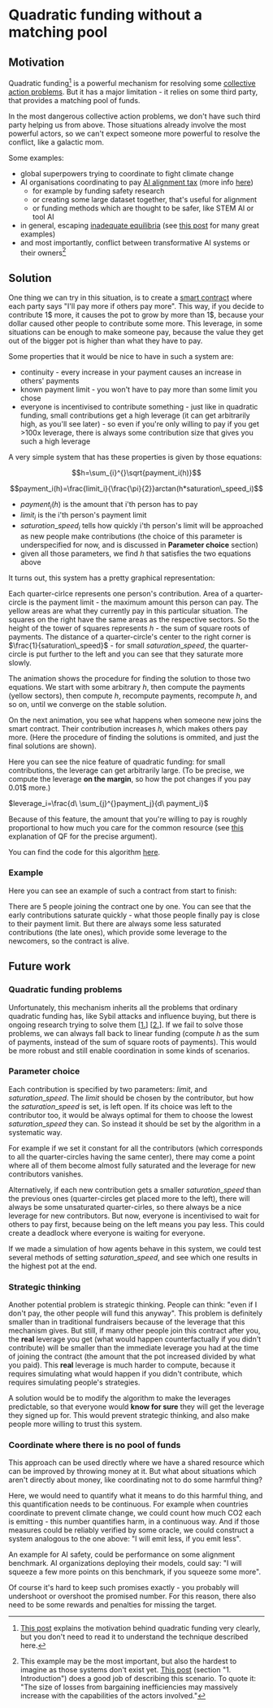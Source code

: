 # Quadratic funding without a matching pool

## Motivation
Quadratic funding[^1] is a powerful mechanism for resolving some [collective action problems](https://en.wikipedia.org/wiki/Collective_action_problem). But it has a major limitation - it relies on some third party, that provides a matching pool of funds. 

In the most dangerous collective action problems, we don't have such third party helping us from above. Those situations already involve the most powerful actors, so we can't expect someone more powerful to resolve the conflict, like a galactic mom. 

Some examples:
- global superpowers trying to coordinate to fight climate change
- AI organisations coordinating to pay [AI alignment tax](https://youtu.be/-vsYtevJ2bc?t=547) (more info [here](https://forum.effectivealtruism.org/tag/alignment-tax))
    - for example by funding safety research
    - or creating some large dataset together, that's useful for alignment
    - or funding methods which are thought to be safer, like STEM AI or tool AI
- in general, escaping [inadequate equilibria](https://www.lesswrong.com/s/oLGCcbnvabyibnG9d/p/x5ASTMPKPowLKpLpZ) (see [this post](https://slatestarcodex.com/2014/07/30/meditations-on-moloch/) for many great examples)
- and most importantly, conflict between transformative AI systems or their owners[^2]

## Solution
One thing we can try in this situation, is to create a [smart contract](https://en.wikipedia.org/wiki/Smart_contract) where each party says "I'll pay more if others pay more". This way, if you decide to contribute 1$ more, it causes the pot to grow by more than 1$, because your dollar caused other people to contribute some more. This leverage, in some situations can be enough to make someone pay, because the value they get out of the bigger pot is higher than what they have to pay.

Some properties that it would be nice to have in such a system are:
- continuity - every increase in your payment causes an increase in others' payments
- known payment limit - you won't have to pay more than some limit you chose
- everyone is incentivised to contribute something - just like in quadratic funding, small contributions get a high leverage (it can get arbitrarily high, as you'll see later) - so even if you're only willing to pay if you get >100x leverage, there is always some contribution size that gives you such a high leverage

A very simple system that has these properties is given by those equations: 
<br>

$$h=\sum_{i}^{}\sqrt{payment_i(h)}$$

$$payment_i(h)=\frac{limit_i}{\frac{\pi}{2}}arctan(h*saturation\_speed_i)$$

- $payment_i(h)$ is the amount that i'th person has to pay
- $limit_i$ is the i'th person's payment limit
- $saturation\_speed_i$ tells how quickly i'th person's limit will be approached as new people make contributions (the choice of this parameter is underspecified for now, and is discussed in **Parameter choice** section)
- given all those parameters, we find $h$ that satisfies the two equations above

It turns out, this system has a pretty graphical representation:

<!-- ![solution_finding](https://raw.githubusercontent.com/filyp/coordinated-quadratic-funding/main/animations/solution_finding.gif) -->
<!-- <video src="https://raw.githubusercontent.com/filyp/coordinated-quadratic-funding/main/animations/solution_finding.mp4" controls="controls" autoplay loop></video> -->

Each quarter-cirlce represents one person's contribution. Area of a quarter-circle is the payment limit - the maximum amount this person can pay. The yellow areas are what they currently pay in this particular situation. The squares on the right have the same areas as the respective sectors. So the height of the tower of squares represents $h$ - the sum of square roots of payments. The distance of a quarter-circle's center to the right corner is $\frac{1}{saturation\_speed}$ - for small $saturation\_speed$, the quarter-circle is put further to the left and you can see that they saturate more slowly.

The animation shows the procedure for finding the solution to those two equations. We start with some arbitrary $h$, then compute the payments (yellow sectors), then compute $h$, recompute payments, recompute $h$, and so on, until we converge on the stable solution. 

On the next animation, you see what happens when someone new joins the smart contract. Their contribution increases $h$, which makes others pay more. (Here the procedure of finding the solutions is ommited, and just the final solutions are shown). 

<!-- ![leverage](https://raw.githubusercontent.com/filyp/coordinated-quadratic-funding/main/animations/leverage.gif) -->
<!-- <video src="https://raw.githubusercontent.com/filyp/coordinated-quadratic-funding/main/animations/leverage.mp4" controls="controls" style="max-width: 730px;" autoplay loop></video> -->
Here you can see the nice feature of quadratic funding: for small contributions, the leverage can get arbitrarily large. (To be precise, we compute the leverage **on the margin**, so how the pot changes if you pay 0.01$ more.)
<br>

$leverage_i=\frac{d\ \sum_{j}^{}payment_j}{d\ payment_i}$

Because of this feature, the amount that you're willing to pay is roughly proportional to how much you care for the common resource (see [this](https://vitalik.ca/general/2019/12/07/quadratic.html) explanation of QF for the precise argument). 

You can find the code for this algorithm [here](https://github.com/filyp/coordinated-quadratic-funding/blob/main/CQF.ipynb).

### Example
Here you can see an example of such a contract from start to finish:
<!-- ![example_situation](https://raw.githubusercontent.com/filyp/coordinated-quadratic-funding/main/animations/example_situation.gif) -->

There are 5 people joining the contract one by one. You can see that the early contributions saturate quickly - what those people finally pay is close to their payment limit. But there are always some less saturated contributions (the late ones), which provide some leverage to the newcomers, so the contract is alive.


## Future work
### Quadratic funding problems
Unfortunately, this mechanism inherits all the problems that ordinary quadratic funding has, like Sybil attacks and influence buying, but there is ongoing research trying to solve them [[1.](https://ethresear.ch/t/pairwise-coordination-subsidies-a-new-quadratic-funding-design/5553)] [[2.](https://ethresear.ch/t/mechanisms-to-prevent-sybil-attacks-in-on-chain-quadratic-funding-grants/9020)]. If we fail to solve those problems, we can always fall back to linear funding (compute $h$ as the sum of payments, instead of the sum of square roots of payments). This would be more robust and still enable coordination in some kinds of scenarios.

### Parameter choice
Each contribution is specified by two parameters: $limit$, and $saturation\_speed$. The $limit$ should be chosen by the contributor, but how the $saturation\_speed$ is set, is left open. If its choice was left to the contributor too, it would be always optimal for them to choose the lowest $saturation\_speed$ they can. So instead it should be set by the algorithm in a systematic way.

For example if we set it constant for all the contributors (which corresponds to all the quarter-circles having the same center), there may come a point where all of them become almost fully saturated and the leverage for new contributors vanishes.

Alternatively, if each new contribution gets a smaller $saturation\_speed$ than the previous ones (quarter-circles get placed more to the left), there will always be some unsaturated quarter-cirles, so there always be a nice leverage for new contributors. But now, everyone is incentivised to wait for others to pay first, because being on the left means you pay less. This could create a deadlock where everyone is waiting for everyone.

If we made a simulation of how agents behave in this system, we could test several methods of setting $saturation\_speed$, and see which one results in the highest pot at the end.

### Strategic thinking
Another potential problem is strategic thinking. People can think: "even if I don't pay, the other people will fund this anyway". This problem is definitely smaller than in traditional fundraisers because of the leverage that this mechanism gives. But still, if many other people join this contract after you, the **real** leverage you get (what would happen counterfactually if you didn't contribute) will be smaller than the immediate leverage you had at the time of joining the contract (the amount that the pot increased divided by what you paid). This **real** leverage is much harder to compute, because it requires simulating what would happen if you didn't contribute, which requires simulating people's strategies.

A solution would be to modify the algorithm to make the leverages predictable, so that everyone would **know for sure** they will get the leverage they signed up for. This would prevent strategic thinking, and also make people more willing to trust this system.

### Coordinate where there is no pool of funds
This approach can be used directly where we have a shared resource which can be improved by throwing money at it. But what about situations which aren't directly about money, like coordinating not to do some harmful thing?

Here, we would need to quantify what it means to do this harmful thing, and this quantification needs to be continuous. For example when countries coordinate to prevent climate change, we could count how much CO2 each is emitting - this number quantifies harm, in a continuous way. And if those measures could be reliably verified by some oracle, we could construct a system analogous to the one above: "I will emit less, if you emit less".

An example for AI safety, could be performance on some alignment benchmark. AI organizations deploying their models, could say: "I will squeeze a few more points on this benchmark, if you squeeze some more".

Of course it's hard to keep such promises exactly - you probably will undershoot or overshoot the promised number. For this reason, there also need to be some rewards and penalties for missing the target.

[^1]: [This post](https://vitalik.ca/general/2019/12/07/quadratic.html) explains the motivation behind quadratic funding very clearly, but you don't need to read it to understand the technique described here.

[^2]: This example may be the most important, but also the hardest to imagine as those systems don't exist yet. [This post](https://www.lesswrong.com/posts/KMocAf9jnAKc2jXri/sections-1-and-2-introduction-strategy-and-governance) (section "1. Introduction") does a good job of describing this scenario. To quote it: "The size of losses from bargaining inefficiencies may massively increase with the capabilities of the actors involved."
